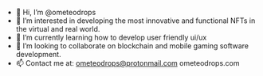 - 👋 Hi, I’m @ometeodrops
- 👀 I’m interested in developing the most innovative and functional NFTs in the virtual and real world.
- 🌱 I’m currently learning how to develop user friendly ui/ux
- 💞️ I’m looking to collaborate on blockchain and mobile gaming software development.
- 📫 Contact me at: ometeodrops@protonmail.com
                      ometeodrops.com

<!---
ometeodrops/OmeteoDROPS is developing an interactive game where people hunt real life functional NFTs. Our focus is on Culture shifting individuals and events.
We create unique market places aka "QuickShops" in the defi space for each individual partner. Customize an entire fleet of jaw dropping NFTs seasonally. 
We are immortalizing the JOURNEY that led to societal change or greatness in individuals.
